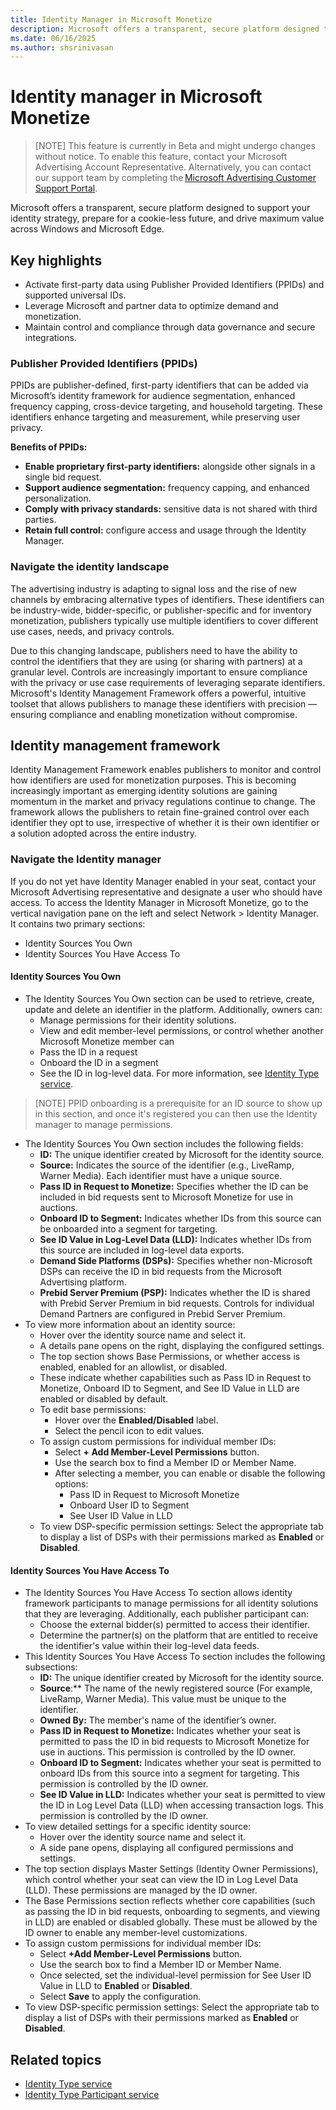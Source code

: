 ```yaml
---
title: Identity Manager in Microsoft Monetize 
description: Microsoft offers a transparent, secure platform designed to support your identity strategy, prepare for a cookie-less future, and drive maximum value across Windows and Microsoft Edge.  
ms.date: 06/16/2025
ms.author: shsrinivasan
---
```


# Identity manager in Microsoft Monetize 

> [NOTE]
> This feature is currently in Beta and might undergo changes without notice. To enable this feature, contact your Microsoft Advertising Account Representative. Alternatively, you can contact our support team by completing the [Microsoft Advertising Customer Support Portal](https://support.ads.microsoft.com/sign-in).

Microsoft offers a transparent, secure platform designed to support your identity strategy, prepare for a cookie-less future, and drive maximum value across Windows and Microsoft Edge.  

## Key highlights 
- Activate first-party data using Publisher Provided Identifiers (PPIDs) and supported universal IDs. 
- Leverage Microsoft and partner data to optimize demand and monetization. 
- Maintain control and compliance through data governance and secure integrations. 


### Publisher Provided Identifiers (PPIDs) 

PPIDs are publisher-defined, first-party identifiers that can be added via Microsoft’s identity framework for audience segmentation, enhanced frequency capping, cross-device targeting, and household targeting. These identifiers enhance targeting and measurement, while preserving user privacy.  
 
**Benefits of PPIDs:**
- **Enable proprietary first-party identifiers:** alongside other signals in a single bid request.
- **Support audience segmentation:** frequency capping, and enhanced personalization.
- **Comply with privacy standards:** sensitive data is not shared with third parties. 
- **Retain full control:** configure access and usage through the Identity Manager. 


### Navigate the identity landscape 

The advertising industry is adapting to signal loss and the rise of new channels by embracing alternative types of identifiers. These identifiers can be industry-wide, bidder-specific, or publisher-specific and for inventory monetization, publishers typically use multiple identifiers to cover different use cases, needs, and privacy controls. 

Due to this changing landscape, publishers need to have the ability to control the identifiers that they are using (or sharing with partners) at a granular level. Controls are increasingly important to ensure compliance with the privacy or use case requirements of leveraging separate identifiers. Microsoft's Identity Management Framework offers a powerful, intuitive toolset that allows publishers to manage these identifiers with precision — ensuring compliance and enabling monetization without compromise. 

## Identity management framework 

Identity Management Framework enables publishers to monitor and control how identifiers are used for monetization purposes. This is becoming increasingly important as emerging identity solutions are gaining momentum in the market and privacy regulations continue to change. The framework allows the publishers to retain fine-grained control over each identifier they opt to use, irrespective of whether it is their own identifier or a solution adopted across the entire industry. 

 ### Navigate the Identity manager 

If you do not yet have Identity Manager enabled in your seat, contact your Microsoft Advertising representative and designate a user who should have access. To access the Identity Manager in Microsoft Monetize, go to the vertical navigation pane on the left and select Network > Identity Manager. It contains two primary sections: 
- Identity Sources You Own 
- Identity Sources You Have Access To 

#### Identity Sources You Own

- The Identity Sources You Own section can be used to retrieve, create, update and delete an identifier in the platform. Additionally, owners can: 
    - Manage permissions for their identity solutions.  
    - View and edit member-level permissions, or control whether another Microsoft Monetize member can 
    - Pass the ID in a request 
    - Onboard the ID in a segment 
    - See the ID in log-level data. For more information, see [Identity Type service](../digital-platform-api/identity-type-service.md).
> [NOTE]
> PPID onboarding is a prerequisite for an ID source to show up in this section, and once it's registered you can then use the Identity manager to manage permissions. 
- The Identity Sources You Own section includes the following fields: 
    - **ID:** The unique identifier created by Microsoft for the identity source. 
    - **Source:** Indicates the source of the identifier (e.g., LiveRamp, Warner Media). Each identifier must have a unique source. 
    - **Pass ID in Request to Monetize:** Specifies whether the ID can be included in bid requests sent to Microsoft Monetize for use in auctions. 
    - **Onboard ID to Segment:** Indicates whether IDs from this source can be onboarded into a segment for targeting. 
    - **See ID Value in Log-Level Data (LLD):** Indicates whether IDs from this source are included in log-level data exports. 
    - **Demand Side Platforms (DSPs):** Specifies whether non-Microsoft DSPs can receive the ID in bid requests from the Microsoft Advertising platform. 
    - **Prebid Server Premium (PSP):** Indicates whether the ID is shared with  Prebid Server Premium in bid requests. Controls for individual Demand Partners are configured in Prebid Server Premium.  
- To view more information about an identity source: 
    - Hover over the identity source name and select it. 
    - A details pane opens on the right, displaying the configured settings. 
    - The top section shows Base Permissions, or whether access is enabled, enabled for an allowlist, or disabled. 
    - These indicate whether capabilities such as Pass ID in Request to Monetize, Onboard ID to Segment, and See ID Value in LLD are enabled or disabled by default. 
    - To edit base permissions: 
        - Hover over the **Enabled/Disabled** label. 
        - Select the pencil icon to edit values. 
    - To assign custom permissions for individual member IDs: 
        - Select **+ Add Member-Level Permissions** button. 
        - Use the search box to find a Member ID or Member Name. 
        - After selecting a member, you can enable or disable the following options: 
            - Pass ID in Request to Microsoft Monetize 
            - Onboard User ID to Segment 
            - See User ID Value in LLD 
    - To view DSP-specific permission settings: Select the appropriate tab to display a list of DSPs with their permissions marked as **Enabled** or **Disabled**. 

#### Identity Sources You Have Access To 

- The Identity Sources You Have Access To section allows identity framework participants to manage permissions for all identity solutions that they are leveraging. Additionally, each publisher participant can: 
    - Choose the external bidder(s) permitted to access their identifier. 
    - Determine the partner(s) on the platform that are entitled to receive the identifier's value within their log-level data feeds. 
- This Identity Sources You Have Access To section includes the following subsections: 
    - **ID:** The unique identifier created by Microsoft for the identity source. 
    - **Source**:** The name of the newly registered source (For example, LiveRamp, Warner Media). This value must be unique to the identifier. 
    - **Owned By:** The member's name of the identifier’s owner. 
    - **Pass ID in Request to Monetize:** Indicates whether your seat is permitted to pass the ID in bid requests to Microsoft Monetize for use in auctions. This permission is controlled by the ID owner. 
    - **Onboard ID to Segment:** Indicates whether your seat is permitted to onboard IDs from this source into a segment for targeting. This permission is controlled by the ID owner. 
    - **See ID Value in LLD:** Indicates whether your seat is permitted to view the ID in Log Level Data (LLD) when accessing transaction logs. This permission is controlled by the ID owner. 
- To view detailed settings for a specific identity source: 
    - Hover over the identity source name and select it. 
    - A side pane opens, displaying all configured permissions and settings. 
- The top section displays Master Settings (Identity Owner Permissions), which control whether your seat can view the ID in Log Level Data (LLD). These permissions are managed by the ID owner. 
- The Base Permissions section reflects whether core capabilities (such as passing the ID in bid requests, onboarding to segments, and viewing in LLD) are enabled or disabled globally. These must be allowed by the ID owner to enable any member-level customizations. 
- To assign custom permissions for individual member IDs: 
    - Select **+Add Member-Level Permissions** button. 
    - Use the search box to find a Member ID or Member Name. 
    - Once selected, set the individual-level permission for See User ID Value in LLD to **Enabled** or **Disabled**. 
    - Select **Save** to apply the configuration. 
- To view DSP-specific permission settings: Select the appropriate tab to display a list of DSPs with their permissions marked as **Enabled** or **Disabled**. 

## Related topics
- [Identity Type service](../digital-platform-api/identity-type-service.md)
- [Identity Type Participant service](../digital-platform-api/identity-type-participant-service.md)